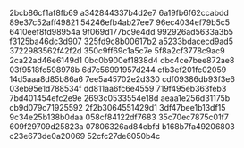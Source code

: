 2bcb86cf1af8fb69
a342844337b4d2e7
6a19fb6f62ccabdd
89e37c52aff49821
54246efb4ab27ee7
96ec4034ef79b5c5
6410eef8fd98954a
9f069d177bc9e4dd
992926ad5633a3b5
f3125ba46dc3d907
325fd9c8b00617b2
a5233bdacecd9ad5
3722983562f42f2d
350c9ff69c1a5c7e
5f8a2cf3778c9ac9
2ca22ad46e6149d1
0bc0b900ef1838d4
dbc4ce7bee872ae8
03f9518fc598978b
6d7c56991957d244
cfb3ef201fc02059
14d5aaa8d85b86a6
7ee5a45702e2d330
cdf09386db93f3e6
03eb95e1d788534f
dd811aa6fc6e4559
719f495eb363feb3
7bd401454efc2e9e
2693c0533554e18d
aeaa1e256d31175b
cb9d079c71925592
2f2b3064551429d1
3df47bee1b13df15
9c34e25b138b0daa
058cf84122df7683
35c70ec7875c01f7
609f29709d25823a
07806326ad84ebfd
b168b7fa49206803
c23e673de0a20069
52cfc27de6050b4c

